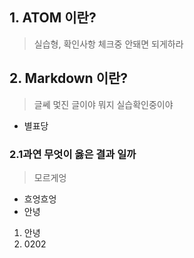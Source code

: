 ## 1. ATOM 이란?
>실습형,
확인사항 체크중 
안돼면 되게하라 
## 2. Markdown 이란?
> 글쎄 멏진 글이야 
뭐지 실습확인중이야
* 별표당 
### 2.1과연 무엇이 옳은 결과 일까
>모르게엉
* 흐엉흐엉
* 안녕 
1. 안녕
2. 0202 
